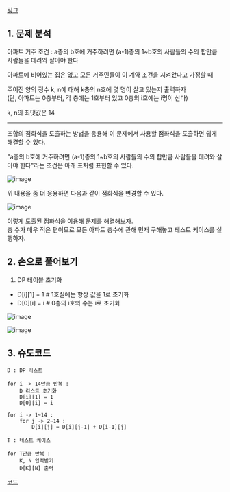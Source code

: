 [링크](https://www.acmicpc.net/problem/2775)

## 1. 문제 분석

아파트 거주 조건 : a층의 b호에 거주하려면 (a-1)층의 1~b호의 사람들의 수의 합만큼 사람들을 데려와 살아야 한다

아파트에 비어있는 집은 없고 모든 거주민들이 이 계약 조건을 지켜왔다고 가정할 때 

주어진 양의 정수 k, n에 대해 k층의 n호에 몇 명이 살고 있는지 출력하자  
(단, 아파트는 0층부터, 각 층에는 1호부터 있고 0층의 i호에는 i명이 산다)

k, n의 최댓값은 14

--- 

조합의 점화식을 도출하는 방법을 응용해 이 문제에서 사용할 점화식을 도출하면 쉽게 해결할 수 있다. 

"a층의 b호에 거주하려면 (a-1)층의 1~b호의 사람들의 수의 합만큼 사람들을 데려와 살아야 한다"라는 조건은 아래 표처럼 표현할 수 있다.

![image](../../image/day24/78번_001.png)

위 내용을 좀 더 응용하면 다음과 같이 점화식을 변경할 수 있다. 

![image](../../image/day24/78번_002.png)

이렇게 도출된 점화식을 이용해 문제를 해결해보자.  
층 수가 매우 적은 편이므로 모든 아파트 층수에 관해 먼저 구해놓고 테스트 케이스를 실행하자.

## 2. 손으로 풀어보기 

1. DP 테이블 초기화 
- D[i][1] = 1 # 1호실에는 항상 값을 1로 초기화
- D[0][i] = i # 0층의 i호의 수는 i로 초기화

![image](../../image/day24/78번_003.png)

![image](../../image/day24/78번_004.png)

## 3. 슈도코드 

``` 
D : DP 리스트 

for i -> 14만큼 반복 : 
    D 리스트 초기화
    D[i][1] = 1
    D[0][i] = i

for i -> 1~14 : 
    for j -> 2~14 : 
        D[i][j] = D[i][j-1] + D[i-1][j]

T : 테스트 케이스 

for T만큼 반복 : 
    K, N 입력받기 
    D[K][N] 출력 
```

[코드](../../code/day24/78_부녀회장이될거야.py)